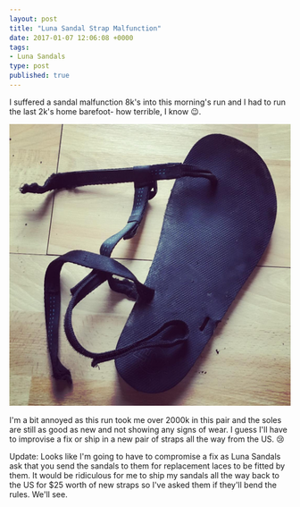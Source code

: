 ```yaml
---
layout: post
title: "Luna Sandal Strap Malfunction"
date: 2017-01-07 12:06:08 +0000
tags:
- Luna Sandals
type: post
published: true
---
```


I suffered a sandal malfunction 8k's into this morning's run and I had to run the last 2k's home barefoot- how terrible, I know 😉.

![Luna Sandal Strap Failure](/assets/luna-sandal-strap-failure.jpg)

I'm a bit annoyed as this run took me over 2000k in this pair and the soles are still as good as new and not showing any signs of wear. I guess I'll have to improvise a fix or ship in a new pair of straps all the way from the US. 😢

Update: Looks like I'm going to have to compromise a fix as Luna Sandals ask that you send the sandals to them for replacement laces to be fitted by them. It would be ridiculous for me to ship my sandals all the way back to the US for $25 worth of new straps so I've asked them if they'll bend the rules.  We'll see.
